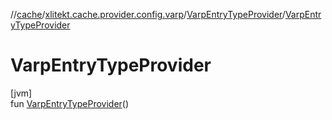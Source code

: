 //[cache](../../../index.md)/[xlitekt.cache.provider.config.varp](../index.md)/[VarpEntryTypeProvider](index.md)/[VarpEntryTypeProvider](-varp-entry-type-provider.md)

# VarpEntryTypeProvider

[jvm]\
fun [VarpEntryTypeProvider](-varp-entry-type-provider.md)()
